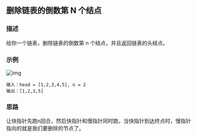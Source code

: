 ## 删除链表的倒数第 N 个结点

### 描述

给你一个链表，删除链表的倒数第 n 个结点，并且返回链表的头结点。

### 示例

![img](https://assets.leetcode.com/uploads/2020/10/03/remove_ex1.jpg)

```
输入：head = [1,2,3,4,5], n = 2
输出：[1,2,3,5]
```

### 思路

让快指针先跑n回合，然后快指针和慢指针同时跑，当快指针到达终点时，慢指针指向的就是我们要删除的节点了。